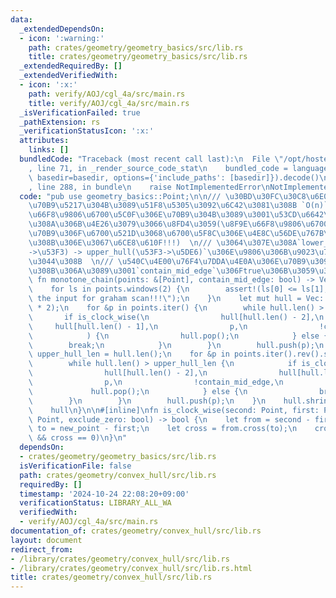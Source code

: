 ```yaml
---
data:
  _extendedDependsOn:
  - icon: ':warning:'
    path: crates/geometry/geometry_basics/src/lib.rs
    title: crates/geometry/geometry_basics/src/lib.rs
  _extendedRequiredBy: []
  _extendedVerifiedWith:
  - icon: ':x:'
    path: verify/AOJ/cgl_4a/src/main.rs
    title: verify/AOJ/cgl_4a/src/main.rs
  _isVerificationFailed: true
  _pathExtension: rs
  _verificationStatusIcon: ':x:'
  attributes:
    links: []
  bundledCode: "Traceback (most recent call last):\n  File \"/opt/hostedtoolcache/Python/3.10.15/x64/lib/python3.10/site-packages/onlinejudge_verify/documentation/build.py\"\
    , line 71, in _render_source_code_stat\n    bundled_code = language.bundle(stat.path,\
    \ basedir=basedir, options={'include_paths': [basedir]}).decode()\n  File \"/opt/hostedtoolcache/Python/3.10.15/x64/lib/python3.10/site-packages/onlinejudge_verify/languages/rust.py\"\
    , line 288, in bundle\n    raise NotImplementedError\nNotImplementedError\n"
  code: "pub use geometry_basics::Point;\n\n/// \u30BD\u30FC\u30C8\u6E08\u307F\u306E\
    \u70B9\u5217\u304B\u3089\u51F8\u5305\u3092\u6C42\u3081\u308B `O(n)`  \n/// \u8F9E\
    \u66F8\u9806\u6700\u5C0F\u306E\u70B9\u304B\u3089\u3001\u53CD\u6642\u8A08\u5468\
    \u308A\u306B\u4E26\u3079\u3066\u8FD4\u3059(\u8F9E\u66F8\u9806\u6700\u5C0F\u306E\
    \u70B9\u306F\u6700\u521D\u3068\u6700\u5F8C\u306E\u4E8C\u56DE\u767B\u5834\u3059\
    \u308B\u306E\u3067\u6CE8\u610F!!!)  \n/// \u3064\u307E\u308A`lower_hull(\u5DE6\
    ->\u53F3) -> upper_hull(\u53F3->\u5DE6)`\u306E\u9806\u306B\u9023\u7D50\u3057\u3066\
    \u3044\u308B  \n/// \u540C\u4E00\u76F4\u7DDA\u4E0A\u306E\u70B9\u3092\u542B\u3081\
    \u308B\u306A\u3089\u3001`contain_mid_edge`\u306Ftrue\u306B\u3059\u308B  \npub\
    \ fn monotone_chain(points: &[Point], contain_mid_edge: bool) -> Vec<Point> {\n\
    \    for ls in points.windows(2) {\n        assert!(ls[0] <= ls[1], \"please sort\
    \ the input for graham scan!!!\");\n    }\n    let mut hull = Vec::with_capacity(points.len()\
    \ * 2);\n    for &p in points.iter() {\n        while hull.len() > 1 {\n     \
    \       if is_clock_wise(\n                hull[hull.len() - 2],\n           \
    \     hull[hull.len() - 1],\n                p,\n                !contain_mid_edge,\n\
    \            ) {\n                hull.pop();\n            } else {\n        \
    \        break;\n            }\n        }\n        hull.push(p);\n    }\n    let\
    \ upper_hull_len = hull.len();\n    for &p in points.iter().rev().skip(1) {\n\
    \        while hull.len() > upper_hull_len {\n            if is_clock_wise(\n\
    \                hull[hull.len() - 2],\n                hull[hull.len() - 1],\n\
    \                p,\n                !contain_mid_edge,\n            ) {\n   \
    \             hull.pop();\n            } else {\n                break;\n    \
    \        }\n        }\n        hull.push(p);\n    }\n    hull.shrink_to(0);\n\
    \    hull\n}\n\n#[inline]\nfn is_clock_wise(second: Point, first: Point, new_point:\
    \ Point, exclude_zero: bool) -> bool {\n    let from = second - first;\n    let\
    \ to = new_point - first;\n    let cross = from.cross(to);\n    cross > 0 || (exclude_zero\
    \ && cross == 0)\n}\n"
  dependsOn:
  - crates/geometry/geometry_basics/src/lib.rs
  isVerificationFile: false
  path: crates/geometry/convex_hull/src/lib.rs
  requiredBy: []
  timestamp: '2024-10-24 22:08:20+09:00'
  verificationStatus: LIBRARY_ALL_WA
  verifiedWith:
  - verify/AOJ/cgl_4a/src/main.rs
documentation_of: crates/geometry/convex_hull/src/lib.rs
layout: document
redirect_from:
- /library/crates/geometry/convex_hull/src/lib.rs
- /library/crates/geometry/convex_hull/src/lib.rs.html
title: crates/geometry/convex_hull/src/lib.rs
---
```

